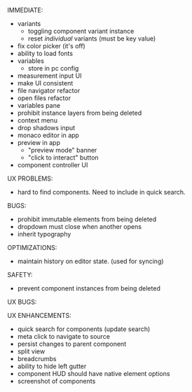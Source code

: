 IMMEDIATE:

* variants
  * toggling component variant instance
  * reset _individual_ variants (must be key value)
* fix color picker (it's off)
* ability to load fonts
* variables
  * store in pc config
* measurement input UI
* make UI consistent
* file navigator refactor
* open files refactor
* variables pane
* prohibit instance layers from being deleted
* context menu
* drop shadows input
* monaco editor in app
* preview in app
  * "preview mode" banner
  * "click to interact" button
* component controller UI


UX PROBLEMS:

* hard to find components. Need to include in quick search.

BUGS:

* prohibit immutable elements from being deleted
* dropdown must close when another opens
* inherit typography

OPTIMIZATIONS:

* maintain history on editor state. (used for syncing)

SAFETY:

* prevent component instances from being deleted

UX BUGS:


UX ENHANCEMENTS:

* quick search for components (update search)
* meta click to navigate to source
* persist changes to parent component
* split view
* breadcrumbs
* ability to hide left gutter
* component HUD should have native element options
* screenshot of components


